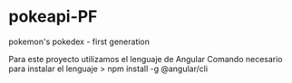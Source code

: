 # pokeapi-PF
pokemon's pokedex - first generation

Para este proyecto utilizamos el lenguaje de Angular
Comando necesario para instalar el lenguaje > npm install -g @angular/cli
